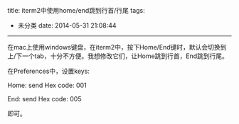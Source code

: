 title: iterm2中使用home/end跳到行首/行尾
tags:
  - 未分类
date: 2014-05-31 21:08:44
---

在mac上使用windows键盘，在iterm2中，按下Home/End键时，默认会切换到上/下一个tab，十分不方便。我想修改它们，让Home跳到行首，End跳到行尾。

在Preferences中，设置keys:

Home: send Hex code: 001

End: send Hex code: 005

即可。